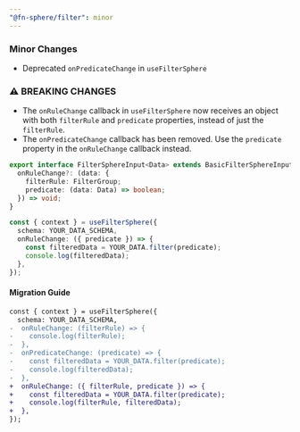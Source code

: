 ```yaml
---
"@fn-sphere/filter": minor
---
```


### Minor Changes

- Deprecated `onPredicateChange` in `useFilterSphere`

### ⚠️ BREAKING CHANGES

- The `onRuleChange` callback in `useFilterSphere` now receives an object with both `filterRule` and `predicate` properties, instead of just the `filterRule`.
- The `onPredicateChange` callback has been removed. Use the `predicate` property in the `onRuleChange` callback instead.

```ts
export interface FilterSphereInput<Data> extends BasicFilterSphereInput<Data> {
  onRuleChange?: (data: {
    filterRule: FilterGroup;
    predicate: (data: Data) => boolean;
  }) => void;
}

const { context } = useFilterSphere({
  schema: YOUR_DATA_SCHEMA,
  onRuleChange: ({ predicate }) => {
    const filteredData = YOUR_DATA.filter(predicate);
    console.log(filteredData);
  },
});
```

#### Migration Guide

```diff
const { context } = useFilterSphere({
  schema: YOUR_DATA_SCHEMA,
-  onRuleChange: (filterRule) => {
-    console.log(filterRule);
-  },
-  onPredicateChange: (predicate) => {
-    const filteredData = YOUR_DATA.filter(predicate);
-    console.log(filteredData);
-  },
+  onRuleChange: ({ filterRule, predicate }) => {
+    const filteredData = YOUR_DATA.filter(predicate);
+    console.log(filterRule, filteredData);
+  },
});
```
